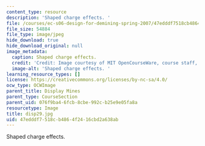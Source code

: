 ```yaml
---
content_type: resource
description: 'Shaped charge effects. '
file: /courses/ec-s06-design-for-demining-spring-2007/47edddf7518cb4864f2416cbd2a638ab_disp29.jpg
file_size: 54884
file_type: image/jpeg
hide_download: true
hide_download_original: null
image_metadata:
  caption: Shaped charge effects.
  credit: 'Credit: Image courtesy of MIT OpenCourseWare, course staff, and students.'
  image-alt: 'Shaped charge effects. '
learning_resource_types: []
license: https://creativecommons.org/licenses/by-nc-sa/4.0/
ocw_type: OCWImage
parent_title: Display Mines
parent_type: CourseSection
parent_uid: 076f9ba4-6fcb-8cbe-992c-b25e9e05fa8a
resourcetype: Image
title: disp29.jpg
uid: 47edddf7-518c-b486-4f24-16cbd2a638ab
---
```

Shaped charge effects. 